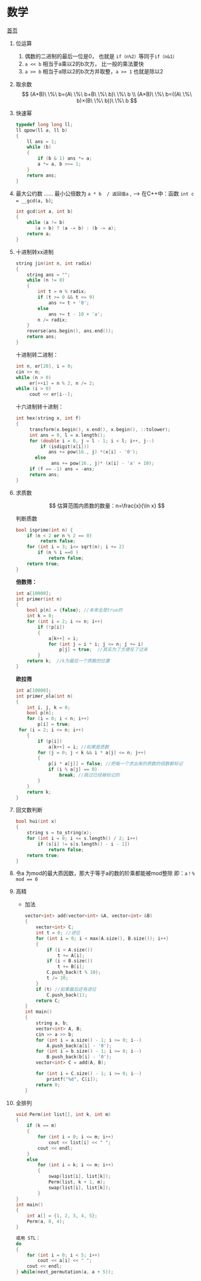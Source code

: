 # 数学

[首页](note/../../note.md)

1. 位运算
   1. 偶数的二进制的最后一位是0， 也就是 `if（n%2）`等同于`if（n&1）`
   2. `a << b` 相当于a乘以2的b次方， 比一般的乘法要快
   3. `a >> b` 相当于a除以2的b次方并取整，`a >> 1` 也就是除以2

2. 取余数
   $$
   (A+B)\ \%\ b=(A\ \%\ b+B\ \%\ b)\ \%\ b \\
   (A×B)\ \%\ b=((A\ \%\ b)×(B\ \%\ b))\ \%\ b
   $$

3. 快速幂

   ```C++
   typedef long long ll;
   ll qpow(ll a, ll b)
   {
       ll ans = 1;
       while (b)
       {
           if (b & 1) ans *= a;
           a *= a, b >>= 1;
       }
       return ans;
   }
   ```

4. 最大公约数    ...... 最小公倍数为 `a * b  / 返回值a` ,      —> 在C++中：函数 `int c = __gcd(a, b)`;

   ```C++
   int gcd(int a, int b)
   {
       while (a != b)
          (a > b) ? (a -= b) : (b -= a);
       return a;
   }
   ```

5. 十进制转xx进制

   ```C++
   string jin(int n, int radix)
   {
       string ans = "";
       while (n != 0)
       {
           int t = n % radix;
           if (t >= 0 && t <= 9)
               ans += t + '0';
           else
               ans += t - 10 + 'a';
           n /= radix;
       }
       reverse(ans.begin(), ans.end());
       return ans;
   }
   ```

   十进制转二进制：

   ```C++
   int n, er[20], i = 0;
   cin >> n;
   while (n > 0)
        er[++i] = n % 2, n /= 2;
   while (i > 0)
        cout << er[i--];
    ```

    十六进制转十进制：

   ```C++
   int hex(string x, int f)
   {
        transform(x.begin(), x.end(), x.begin(), ::tolower);
        int ans = 0, l = x.length();
        for (double i = 0, j = l - 1; i < l; i++, j--)
            if (isdigit(x[i]))
               ans += pow(16., j) *(x[i] - '0');
          else
                ans += pow(16., j)* (x[i] - 'a' + 10);
        if (f == -1) ans = -ans;
        return ans;
   }
    ```

6. 求质数

   $$
   估算范围内质数的数量：n=\frac{x}{\ln x}
   $$

    判断质数

   ```C++
   bool isprime(int n) {
       if (n < 2 or n % 2 == 0)
            return false;
       for (int i = 3; i<= sqrt(n); i += 2)
           if (n % i ==0 ) 
               return false;
       return true;
   }
   ```

    **倍数筛：**

   ```C++
   int a[10000];
   int primer(int n)
   {
       bool p[n] = {false}; //本来全是true的
       int k = 0;
       for (int i = 2; i <= n; i++)
           if (!p[i])
           {
               a[k++] = i;
               for (int j = i * i; j <= n; j += i)
                   p[j] = true;  //其实为了方便反了过来
           }
       return k;  //k为最后一个质数的位置
   }
   ```

    **欧拉筛**

   ```C++
   int a[10000];
   int primer_ola(int n)
   {
       int i, j, k = 0;
       bool p[n];
       for (i = 0; i < n; i++)
           p[i] = true;
    for (i = 2; i <= n; i++)
       {
           if (p[i])
               a[k++] = i; //如果是质数
           for (j = 0; j < k && i * a[j] <= n; j++)
           {
               p[i * a[j]] = false; //把每一个求出来的质数的倍数都标记
               if (i % a[j] == 0)
                   break; //跳过已经被标记的
           }
       }
       return k;
   }
   ```

7. 回文数判断

   ```C++
   bool hui(int x)
   {
       string s = to_string(x);
       for (int i = 0; i <= s.length() / 2; i++)
           if (s[i] != s[s.length() - i - 1])
               return false;
       return true;
   }
   ```

8. 令a 为mod的最大质因数，那大于等于a的数的阶乘都能被mod整除  即：`a！% mod == 0`

9. 高精
    - 加法

         ```C++
         vector<int> add(vector<int> &A, vector<int> &B)
         {
             vector<int> C;
             int t = 0; //进位
             for (int i = 0; i < max(A.size(), B.size()); i++)
             {
                 if (i < A.size())
                     t += A[i];
                 if (i < B.size())
                     t += B[i];
                 C.push_back(t % 10);
                 t /= 10;
             }
             if (t) //如果最后还有进位
                 C.push_back(1);
             return C;
         }
         int main()
         {
             string a, b;
             vector<int> A, B;
             cin >> a >> b;
             for (int i = a.size() - 1; i >= 0; i--)
                 A.push_back(a[i] - '0');
             for (int i = b.size() - 1; i >= 0; i--)
                 B.push_back(b[i] - '0');
             vector<int> C = add(A, B);
         
             for (int i = C.size() - 1; i >= 0; i--)
                 printf("%d", C[i]);
             return 0;
         }
         ```

10. 全排列

    ```C++
    void Perm(int list[], int k, int m)
    {
        if (k == m)
        {
            for (int i = 0; i <= m; i++)
                cout << list[i] << " ";
            cout << endl;
        }
        else
            for (int i = k; i <= m; i++)
            {
                swap(list[i], list[k]);
                Perm(list, k + 1, m);
                swap(list[i], list[k]);
            }
    }
    int main()
    {
        int a[] = {1, 2, 3, 4, 5};
        Perm(a, 0, 4);
    }
    
    或用 STL：
    do
    {
        for (int i = 0; i < 5; i++)
            cout << a[i] << " ";
        cout << endl;
    } while(next_permutation(a, a + 5));
    ```
